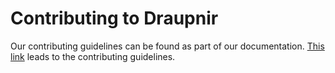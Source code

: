 # Contributing to Draupnir

Our contributing guidelines can be found as part of our documentation. [This link](https://the-draupnir-project.github.io/draupnir-documentation/contributing) leads to the contributing guidelines.
